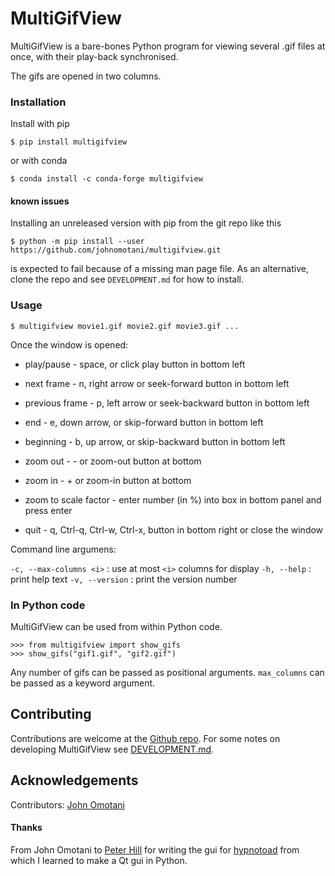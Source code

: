 MultiGifView
============

MultiGifView is a bare-bones Python program for viewing several .gif files at
once, with their play-back synchronised.

The gifs are opened in two columns.

### Installation

Install with pip

    $ pip install multigifview

or with conda

    $ conda install -c conda-forge multigifview

#### known issues

Installing an unreleased version with pip from the git repo like this

    $ python -m pip install --user https://github.com/johnomotani/multigifview.git

is expected to fail because of a missing man page file. As an alternative,
clone the repo and see ``DEVELOPMENT.md`` for how to install.

### Usage

    $ multigifview movie1.gif movie2.gif movie3.gif ...

Once the window is opened:

* play/pause - space, or click play button in bottom left

* next frame - n, right arrow or seek-forward button in bottom left

* previous frame - p, left arrow or seek-backward button in bottom left

* end - e, down arrow, or skip-forward button in bottom left

* beginning - b, up arrow, or skip-backward button in bottom left

* zoom out - - or zoom-out button at bottom

* zoom in - + or zoom-in button at bottom

* zoom to scale factor - enter number (in %) into box in bottom panel and press
  enter

* quit - q, Ctrl-q, Ctrl-w, Ctrl-x, button in bottom right or close the window

Command line argumens:

``-c, --max-columns <i>`` : use at most ``<i>`` columns for display
``-h, --help`` : print help text
``-v, --version`` : print the version number

### In Python code

MultiGifView can be used from within Python code.

    >>> from multigifview import show_gifs
    >>> show_gifs("gif1.gif", "gif2.gif")

Any number of gifs can be passed as positional arguments. ``max_columns`` can
be passed as a keyword argument.

Contributing
------------

Contributions are welcome at the [Github
repo](https://github.com/johnomotani/multigifview). For some notes on
developing MultiGifView see [DEVELOPMENT.md](DEVELOPMENT.md).

Acknowledgements
----------------

Contributors: [John Omotani](https://github.com/johnomotani)

#### Thanks

From John Omotani to [Peter Hill](https://github.com/ZedThree) for writing the
gui for [hypnotoad](https://github.com/boutproject/hypnotoad) from which I
learned to make a Qt gui in Python.
